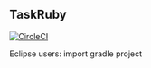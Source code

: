 TaskRuby
--------

[![CircleCI](https://circleci.com/gh/CS2103AUG2016-W15-C1/main.svg?style=svg)](https://circleci.com/gh/CS2103AUG2016-W15-C1/main)

Eclipse users: import gradle project
